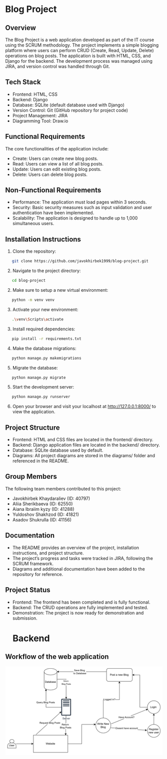 # Blog Project

## Overview

The Blog Project is a web application developed as part of the IT course using the SCRUM methodology. The project implements a simple blogging platform where users can perform CRUD (Create, Read, Update, Delete) operations on blog posts. The application is built with HTML, CSS, and Django for the backend. The development process was managed using JIRA, and version control was handled through Git.

## Tech Stack

- Frontend: HTML, CSS
- Backend: Django
- Database: SQLite (default database used with Django)
- Version Control: Git (GitHub repository for project code)
- Project Management: JIRA
- Diagramming Tool: Draw.io

## Functional Requirements

The core functionalities of the application include:

- Create: Users can create new blog posts.
- Read: Users can view a list of all blog posts.
- Update: Users can edit existing blog posts.
- Delete: Users can delete blog posts.

## Non-Functional Requirements

- Performance: The application must load pages within 3 seconds.
- Security: Basic security measures such as input validation and user authentication have been implemented.
- Scalability: The application is designed to handle up to 1,000 simultaneous users.

## Installation Instructions

1. Clone the repository:
   
```bash
   git clone https://github.com/javokhirbek1999/blog-project.git
```

2. Navigate to the project directory:
   
```bash
   cd blog-project
```

2. Make sure to setup a new virtual environment:

```bash
   python -m venv venv
```

3. Activate your new environment:

```bash
   .\venv\Scripts\activate
```

3. Install required dependencies:
   
```bash
   pip install -r requirements.txt
```   

4. Make the database migrations:
   
```bash
   python manage.py makemigrations
```

5. Migrate the database:

```bash
   python manage.py migrate
```

5. Start the development server:
   
```bash
   python manage.py runserver
```

6. Open your browser and visit your localhost at http://127.0.0.1:8000/ to view the application.

## Project Structure

- Frontend: HTML and CSS files are located in the frontend/ directory.
- Backend: Django application files are located in the backend/ directory.
- Database: SQLite database used by default.
- Diagrams: All project diagrams are stored in the diagrams/ folder and referenced in the README.

## Group Members

The following team members contributed to this project:

- Javokhirbek Khaydaraliev (ID: 40797)
- Aliia Sherikbaeva (ID: 62550)
- Aiana Ibraiim kyzy (ID: 41288)
- Yuldoshov Shakhzod (ID: 41821)
- Asadov Shukrulla (ID: 41156)

## Documentation

- The README provides an overview of the project, installation instructions, and project structure.
- The project’s progress and tasks were tracked in JIRA, following the SCRUM framework.
- Diagrams and additional documentation have been added to the repository for reference.

## Project Status

- Frontend: The frontend has been completed and is fully functional.
- Backend: The CRUD operations are fully implemented and tested.
- Demonstration: The project is now ready for demonstration and submission.
  # Backend

## Workflow of the web application
![WorkFlow Diagram](workflow-diagram.jpg)
